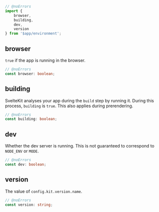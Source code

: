 ```js
// @noErrors
import {
	browser,
	building,
	dev,
	version
} from '$app/environment';
```

## browser

`true` if the app is running in the browser.

<div class="ts-block">

```ts
// @noErrors
const browser: boolean;
```

</div>

## building

SvelteKit analyses your app during the `build` step by running it. During this process, `building` is `true`. This also applies during prerendering.

<div class="ts-block">

```ts
// @noErrors
const building: boolean;
```

</div>

## dev

Whether the dev server is running. This is not guaranteed to correspond to `NODE_ENV` or `MODE`.

<div class="ts-block">

```ts
// @noErrors
const dev: boolean;
```

</div>

## version

The value of `config.kit.version.name`.

<div class="ts-block">

```ts
// @noErrors
const version: string;
```

</div>
